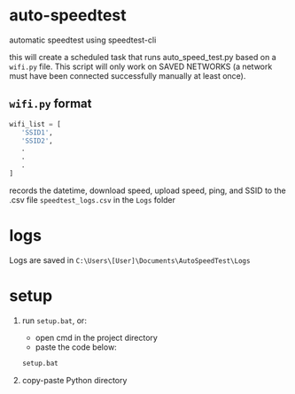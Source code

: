 # auto-speedtest
 automatic speedtest using speedtest-cli
 
 this will create a scheduled task that runs auto_speed_test.py based on a `wifi.py` file. This script will only work on SAVED NETWORKS (a network must have been connected successfully manually at least once).

 ## `wifi.py` format
 ```python
 wifi_list = [
    'SSID1',
    'SSID2',
    .
    .
    .
]
 ```

 records the datetime, download speed, upload speed, ping, and SSID to the .csv file `speedtest_logs.csv` in the `Logs` folder

# logs
Logs are saved in `C:\Users\[User]\Documents\AutoSpeedTest\Logs`

# setup
1. run `setup.bat`, or:
    - open cmd in the project directory
    - paste the code below:
    ``` bash
    setup.bat
    ```
    
2. copy-paste Python directory 


